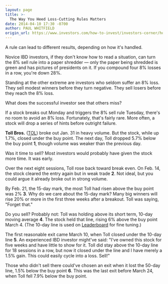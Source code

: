 ```yaml
---
layout: page
title: >-
  The Way You Heed Loss-Cutting Rules Matters
date: 2014-04-10 17:30 -0700
author: PAUL WHITFIELD
origin_url: https://www.investors.com/how-to-invest/investors-corner/how-to-invest-by-the-rules
---
```





A rule can lead to different results, depending on how it's handled.

  

Novice IBD investors, if they don't know how to read a situation, can turn the 8% sell rule into a paper shredder — only the paper being shredded is green and has pictures of presidents on it. If you compound four 8% losses in a row, you're down 28%.

  

Standing at the other extreme are investors who seldom suffer an 8% loss. They sell modest winners before they turn negative. They sell losers before they reach the 8% loss.

  

What does the successful investor see that others miss?

  

If a stock breaks out Monday and triggers the 8% sell rule Tuesday, there's no room to avoid an 8% loss. Fortunately, that's fairly rare. More often, a stock will drop a series of hints before outright failure.

  

**Toll Bros.** ([TOL](https://research.investors.com/quote.aspx?symbol=TOL)) broke out Jan. 31 in heavy volume. But the stock, while up 1.7%, closed under the buy point. The next day, Toll dropped 5.7% below the buy point **1**, though volume was weaker than the previous day.

  

Was it time to sell? Most investors would probably have given the stock more time. It was early.

  

Over the next eight sessions, Toll rose back toward break even. On Feb. 14, the stock cleared the entry again but in weak trade **2**. Not ideal, but you could argue it already broke out in strong volume.

  

By Feb. 21, the 15-day mark, the most Toll had risen above the buy point was 2% **3**. Why do we care about the 15-day mark? Many big winners will rise 20% or more in the first three weeks after a breakout. Toll was saying, "Forget that."

  

Do you sell? Probably not: Toll was holding above its short term, 10-day moving average **4**. The stock held that line, rising 6% above the buy point March 4. (The 10-day line is used on [Leaderboard](http://leaderboard.investors.com/leaderboard/leaders/default.aspx) for fine tuning.)

  

The first reasonable exit came March 10, when Toll closed under the 10-day line **5**. An experienced IBD investor might've said: "I've owned this stock for five weeks and have little to show for it. Toll did stay above the 10-day line for 18 sessions in a row, but now it closed under the line and I have merely a 1.5% gain. This could easily cycle into a loss. Sell!"

  

Those who didn't sell there could've chosen an exit when it lost the 50-day line, 1.5% below the buy point **6**. This was the last exit before March 24, when Toll fell 7.9% below the buy point.




